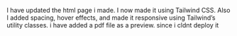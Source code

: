 I have updated the html page i made. I now made it using Tailwind CSS. Also I added spacing, hover effects, and made it responsive using Tailwind’s utility classes.
i have added a pdf file as a preview. since i cldnt deploy it
